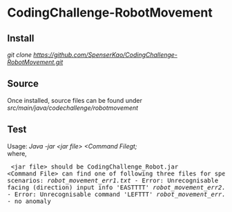 # CodingChallenge-RobotMovement

## Install
_git clone https://github.com/SpenserKao/CodingChallenge-RobotMovement.git_
  
## Source
Once installed, source files can be found under _src/main/java/codechallenge/robotmovement_

## Test
   Usage: _Java -jar &lt;jar file&gt; &lt;Command Filegt;_<br/>
	 where, 
	 <pre>
		&lt;jar file&gt; should be CodingChallenge_Robot.jar
		&lt;Command File&gt; can find one of following three files for specific scenarios:
			_robot_movement_err1.txt_ - Error: Unrecognisable facing (direction) input info 'EASTTTT'
			_robot_movement_err2.txt_ - Error: Unrecognisable command 'LEFTTT'
			_robot_movement_err.txt_ - no anomaly	
	</pre>
